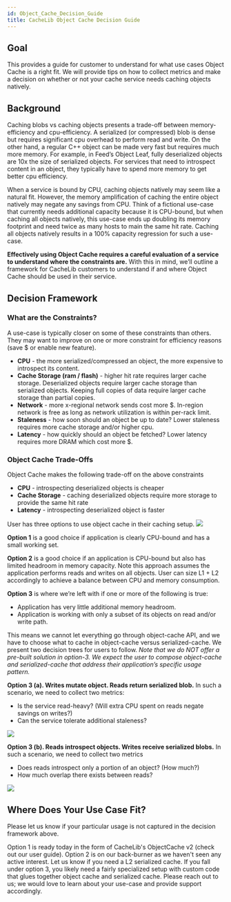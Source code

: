 ```yaml
---
id: Object_Cache_Decision_Guide
title: CacheLib Object Cache Decision Guide
---
```


## Goal

This provides a guide for customer to understand for what use cases Object Cache is a right fit. We will provide tips on how to collect metrics and make a decision on whether or not your cache service needs caching objects natively.

## Background

Caching blobs vs caching objects presents a trade-off between memory-efficiency and cpu-efficiency. A serialized (or compressed) blob is dense but requires significant cpu overhead to perform read and write. On the other hand, a regular C++ object can be made very fast but requires much more memory. For example, in Feed’s Object Leaf, fully deserialized objects are 10x the size of serialized objects. For services that need to introspect content in an object, they typically have to spend more memory to get better cpu efficiency.

When a service is bound by CPU, caching objects natively may seem like a natural fit. However, the memory amplification of caching the entire object natively may negate any savings from CPU. Think of a fictional use-case that currently needs additional capacity because it is CPU-bound, but when caching all objects natively, this use-case ends up doubling its memory footprint and need twice as many hosts to main the same hit rate. Caching all objects natively results in a 100% capacity regression for such a use-case.

**Effectively using Object Cache requires a careful evaluation of a service to understand where the constraints are.** With this in mind, we’ll outline a framework for CacheLib customers to understand if and where Object Cache should be used in their service.

## Decision Framework

### What are the Constraints?

A use-case is typically closer on some of these constraints than others. They may want to improve on one or more constraint for efficiency reasons (save $ or enable new feature).

- **CPU** - the more serialized/compressed an object, the more expensive to introspect its content.
- **Cache Storage (ram / flash)** - higher hit rate requires larger cache storage. Deserialized objects require larger cache storage than serialized objects. Keeping full copies of data require larger cache storage than partial copies.
- **Network** - more x-regional network sends cost more $. In-region network is free as long as network utilization is within per-rack limit.
- **Staleness** - how soon should an object be up to date? Lower staleness requires more cache storage and/or higher cpu.
- **Latency** - how quickly should an object be fetched? Lower latency requires more DRAM which cost more $.

### Object Cache Trade-Offs

Object Cache makes the following trade-off on the above constraints

- **CPU** - introspecting deserialized objects is cheaper
- **Cache Storage** - caching deserialized objects require more storage to provide the same hit rate
- **Latency** - introspecting deserialized object is faster

User has three options to use object cache in their caching setup.
![](objCache-decision-guide-options.png)

**Option 1** is a good choice if application is clearly CPU-bound and has a small working set.

**Option 2** is a good choice if an application is CPU-bound but also has limited headroom in memory capacity. Note this approach assumes the application performs reads and writes on all objects. User can size L1 + L2 accordingly to achieve a balance between CPU and memory consumption.

**Option 3** is where we’re left with if one or more of the following is true:

- Application has very little additional memory headroom.
- Application is working with only a subset of its objects on read and/or write path.

This means we cannot let everything go through object-cache API, and we have to choose what to cache in object-cache versus serialized-cache. We present two decision trees for users to follow. *Note that we do NOT offer a pre-built solution in option-3. We expect the user to compose object-cache and serialized-cache that address their application’s specific usage pattern.*

**Option 3 (a). Writes mutate object. Reads return serialized blob.** In such a scenario, we need to collect two metrics:

- Is the service read-heavy? (Will extra CPU spent on reads negate savings on writes?)
- Can the service tolerate additional staleness?

![](objCache-decision-guide-1.png)

**Option 3 (b). Reads introspect objects. Writes receive serialized blobs.** In such a scenario, we need to collect two metrics

- Does reads introspect only a portion of an object? (How much?)
- How much overlap there exists between reads?

![](objCache-decision-guide-2.png)

## Where Does Your Use Case Fit?

Please let us know if your particular usage is not captured in the decision framework above.

Option 1 is ready today in the form of CacheLib's ObjectCache v2 (check out our user guide). Option 2 is on our back-burner as we haven't seen any active interest. Let us know if you need a L2 serialized cache. If you fall under option 3, you likely need a fairly specialized setup with custom code that glues together object cache and serialized cache. Please reach out to us; we would love to learn about your use-case and provide support accordingly.
